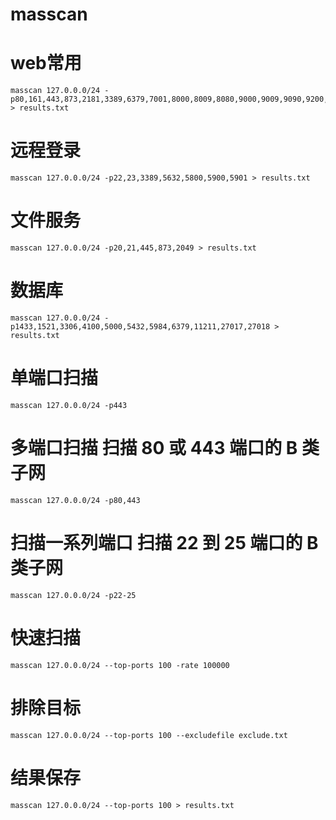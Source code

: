 # masscan
# web常用
    masscan 127.0.0.0/24 -p80,161,443,873,2181,3389,6379,7001,8000,8009,8080,9000,9009,9090,9200,9300,10000,50070 > results.txt

# 远程登录
    masscan 127.0.0.0/24 -p22,23,3389,5632,5800,5900,5901 > results.txt

# 文件服务
    masscan 127.0.0.0/24 -p20,21,445,873,2049 > results.txt

# 数据库
    masscan 127.0.0.0/24 -p1433,1521,3306,4100,5000,5432,5984,6379,11211,27017,27018 > results.txt

# 单端口扫描
    masscan 127.0.0.0/24 -p443

# 多端口扫描 扫描 80 或 443 端口的 B 类子网
    masscan 127.0.0.0/24 -p80,443

# 扫描一系列端口 扫描 22 到 25 端口的 B 类子网
    masscan 127.0.0.0/24 -p22-25

# 快速扫描
    masscan 127.0.0.0/24 --top-ports 100 -rate 100000

# 排除目标
    masscan 127.0.0.0/24 --top-ports 100 --excludefile exclude.txt

# 结果保存
    masscan 127.0.0.0/24 --top-ports 100 > results.txt